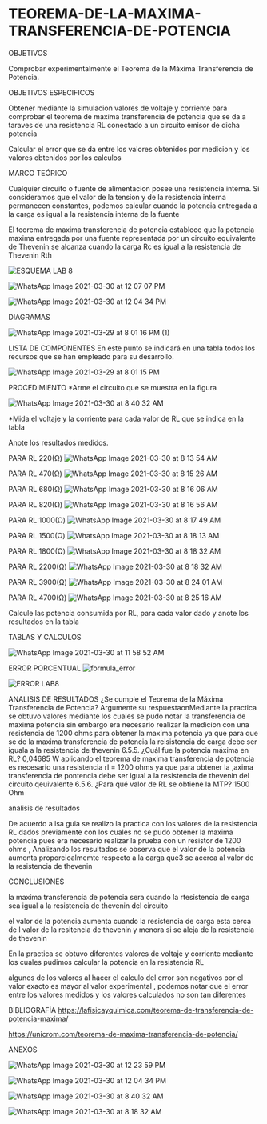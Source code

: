 # TEOREMA-DE-LA-MAXIMA-TRANSFERENCIA-DE-POTENCIA

OBJETIVOS


Comprobar experimentalmente el Teorema de la Máxima Transferencia de Potencia.
 
 OBJETIVOS ESPECIFICOS
 
 Obtener mediante  la simulacion valores de voltaje y corriente  para  comprobar el teorema de maxima transferencia de potencia  que se da  a taraves de una resistencia RL conectado a un circuito emisor de dicha potencia 
 
Calcular el error que se da entre los valores obtenidos por medicion y los valores obtenidos por los calculos 


MARCO TEÓRICO

Cualquier circuito o fuente de alimentacion posee una resistencia interna. Si consideramos que el valor de la tension y  de la resistencia interna permanecen constantes, podemos calcular cuando la potencia entregada a la carga  es igual  a la  resistencia interna de la fuente

El teorema de maxima transferencia de potencia  establece que la potencia maxima entregada por una fuente representada por un circuito equivalente de Thevenin se alcanza cuando la carga Rc es igual a la resistencia de Thevenin Rth

![ESQUEMA LAB 8](https://user-images.githubusercontent.com/76057459/113030470-3efccc80-9153-11eb-8b95-22d6b9765d2c.jpeg)


![WhatsApp Image 2021-03-30 at 12 07 07 PM](https://user-images.githubusercontent.com/76057459/113028250-abc29780-9150-11eb-8223-52feeea66b2b.jpeg)


![WhatsApp Image 2021-03-30 at 12 04 34 PM](https://user-images.githubusercontent.com/76057459/113028554-052ac680-9151-11eb-953b-e3a3bce05938.jpeg)


DIAGRAMAS


![WhatsApp Image 2021-03-29 at 8 01 16 PM (1)](https://user-images.githubusercontent.com/76057459/112998798-013c7b80-9134-11eb-8bfe-dba3967e9857.jpeg)


LISTA DE COMPONENTES
En este punto se indicará en una tabla todos los recursos que se han empleado para su desarrollo.

![WhatsApp Image 2021-03-29 at 8 01 15 PM](https://user-images.githubusercontent.com/76057459/112918111-bb4acd80-90c9-11eb-8165-ca2968878bd4.jpeg)



PROCEDIMIENTO 
*Arme el circuito que se muestra en la figura 

![WhatsApp Image 2021-03-30 at 8 40 32 AM](https://user-images.githubusercontent.com/76057459/112998989-29c47580-9134-11eb-9fcd-d017dff6d57f.jpeg)

*Mida el voltaje y la corriente para cada valor de RL que se indica en la tabla 

Anote los resultados medidos.

PARA  RL 220(Ω)
![WhatsApp Image 2021-03-30 at 8 13 54 AM](https://user-images.githubusercontent.com/76057459/112997635-ea495980-9132-11eb-9ade-b4b5882666d9.jpeg)

PARA RL 470(Ω)
![WhatsApp Image 2021-03-30 at 8 15 26 AM](https://user-images.githubusercontent.com/76057459/112997668-ef0e0d80-9132-11eb-96a0-50e44f327b90.jpeg)

PARA RL 680(Ω)
![WhatsApp Image 2021-03-30 at 8 16 06 AM](https://user-images.githubusercontent.com/76057459/112997685-f33a2b00-9132-11eb-9884-8a4160895eb9.jpeg)

PARA RL 820(Ω)
![WhatsApp Image 2021-03-30 at 8 16 56 AM](https://user-images.githubusercontent.com/76057459/112997863-17960780-9133-11eb-8f45-dc2430d9a4e9.jpeg)

PARA RL 1000(Ω)
![WhatsApp Image 2021-03-30 at 8 17 49 AM](https://user-images.githubusercontent.com/76057459/112997874-1c5abb80-9133-11eb-9da4-91c51a0e1861.jpeg)

PARA RL 1500(Ω)
![WhatsApp Image 2021-03-30 at 8 18 13 AM](https://user-images.githubusercontent.com/76057459/112997895-21b80600-9133-11eb-9550-7faf3bcc9e5f.jpeg)

PARA RL 1800(Ω)
![WhatsApp Image 2021-03-30 at 8 18 32 AM](https://user-images.githubusercontent.com/76057459/112997911-27155080-9133-11eb-9d4e-0aa0abb3b8f6.jpeg)

PARA RL 2200(Ω)
![WhatsApp Image 2021-03-30 at 8 18 32 AM](https://user-images.githubusercontent.com/76057459/112997924-2aa8d780-9133-11eb-93b6-bcbe8f5aea2f.jpeg)

PARA RL 3900(Ω)
![WhatsApp Image 2021-03-30 at 8 24 01 AM](https://user-images.githubusercontent.com/76057459/112998120-5926b280-9133-11eb-88dd-98c24b46f75a.jpeg)

PARA RL 4700(Ω)
![WhatsApp Image 2021-03-30 at 8 25 16 AM](https://user-images.githubusercontent.com/76057459/112998140-5d52d000-9133-11eb-86ef-8f19da7511cb.jpeg)




Calcule las potencia consumida por RL, para cada valor dado y anote los
resultados en la tabla

TABLAS Y CALCULOS

![WhatsApp Image 2021-03-30 at 11 58 52 AM](https://user-images.githubusercontent.com/76057459/113027184-6b164e80-914f-11eb-828f-3d85d120ec09.jpeg)

ERROR PORCENTUAL 
![formula_error](https://user-images.githubusercontent.com/76057459/113041732-e8e25600-915f-11eb-8ee5-e57f8437d38e.png)


![ERROR LAB8](https://user-images.githubusercontent.com/76057459/113041686-da943a00-915f-11eb-9773-34b5df1795b6.jpeg)


ANALISIS DE RESULTADOS
¿Se cumple el Teorema de la Máxima Transferencia de Potencia? Argumente su
respuestaonMediante la practica  se obtuvo valores  mediante los cuales se pudo notar la transferencia de maxima potencia  sin embargo era necesario realizar la medicion con una resistencia de 1200 ohms para  obtener la maxima potencia ya que para que se de la maxima transferencia de potencia la reisistencia de carga debe ser iguala a la resistencia de thevenin
6.5.5. ¿Cuál fue la potencia máxima en RL? 0,04685 W  aplicando el teorema de maxima transferencia de potencia es necesario una resistencia rl = 1200 ohms ya que para obtener la ,axima transferencia de pontencia debe ser igual a la resistencia de thevenin del circuito qeuivalente 
6.5.6. ¿Para qué valor de RL se obtiene la MTP?  1500 Ohm

analisis de resultados 

De acuerdo a lsa guia se realizo la practica con los valores de la resistencia RL dados previamente con los cuales no se pudo obtener la maxima potencia  pues era necesario  realizar la prueba con un resistor de 1200 ohms , Analizando los resultados  se observa que el valor de la potencia aumenta proporcioalmemte  respecto a  la carga que3 se acerca  al valor de la resistencia de thevenin 

CONCLUSIONES

la maxima transferencia de potencia  sera cuando la rtesistencia de carga  sea igual a la resistencia de thevenin del circuito 

el valor de la potencia aumenta cuando la resistencia de carga esta cerca de l valor de la resitencia de thevenin  y  menora si se aleja de la resistencia de thevenin

En la practica se obtuvo diferentes valores de  voltaje y corriente mediante los cuales pudimos calcular la potencia  en la resistencia RL  

algunos de los valores al hacer el calculo del error  son negativos por el valor exacto es mayor al valor experimental  , podemos notar que el error entre los valores medidos y los valores calculados no son tan diferentes 

BIBLIOGRAFÍA
https://lafisicayquimica.com/teorema-de-transferencia-de-potencia-maxima/

https://unicrom.com/teorema-de-maxima-transferencia-de-potencia/

ANEXOS

![WhatsApp Image 2021-03-30 at 12 23 59 PM](https://user-images.githubusercontent.com/76057459/113043740-8179d580-9162-11eb-9034-98dbd4dcf138.jpeg)

![WhatsApp Image 2021-03-30 at 12 04 34 PM](https://user-images.githubusercontent.com/76057459/113043751-83dc2f80-9162-11eb-8187-c2b8c760ce5a.jpeg)

![WhatsApp Image 2021-03-30 at 8 40 32 AM](https://user-images.githubusercontent.com/76057459/113043762-876fb680-9162-11eb-88bc-692cb4e14d9d.jpeg)

![WhatsApp Image 2021-03-30 at 8 18 32 AM](https://user-images.githubusercontent.com/76057459/113043772-8b9bd400-9162-11eb-864d-f24774836a70.jpeg)

